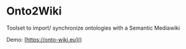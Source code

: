 # Onto2Wiki
Toolset to import/ synchronize ontologies with a Semantic Mediawiki

Demo: [https://onto-wiki.eu]()
